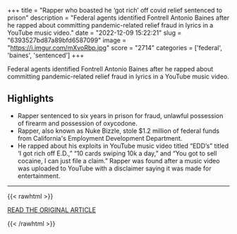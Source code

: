 +++
title = "Rapper who boasted he ‘got rich’ off covid relief sentenced to prison"
description = "Federal agents identified Fontrell Antonio Baines after he rapped about committing pandemic-related relief fraud in lyrics in a YouTube music video."
date = "2022-12-09 15:22:21"
slug = "6393527bd87a89bfd6587099"
image = "https://i.imgur.com/mXvoRbp.jpg"
score = "2714"
categories = ['federal', 'baines', 'sentenced']
+++

Federal agents identified Fontrell Antonio Baines after he rapped about committing pandemic-related relief fraud in lyrics in a YouTube music video.

## Highlights

- Rapper sentenced to six years in prison for fraud, unlawful possession of firearm and possession of oxycodone.
- Rapper, also known as Nuke Bizzle, stole $1.2 million of federal funds from California's Employment Development Department.
- He rapped about his exploits in YouTube music video titled “EDD’s” titled ‘I got rich off E.D.,” “10 cards swiping 10k a day,” and “You got to sell cocaine, I can just file a claim.” Rapper was found after a music video was uploaded to YouTube with a disclaimer saying it was made for entertainment.

---

{{< rawhtml >}}
  <p class="article-category">
    <a target="_blank" href="https://www.washingtonpost.com/nation/2022/12/08/rapper-nuke-bizzle-edd-covid-fraud/?utm_source=rss&amp;utm_medium=referral&amp;utm_campaign=wp_national">READ THE ORIGINAL ARTICLE</a>
  </p>
{{< /rawhtml >}}
